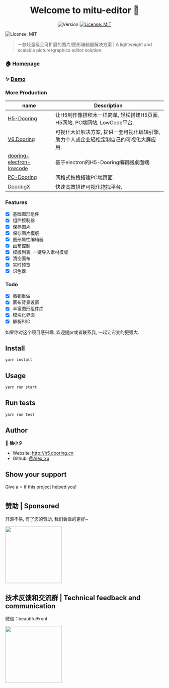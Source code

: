 <h1 align="center">Welcome to mitu-editor 👋</h1>
<p align="center">
  <img alt="Version" src="https://img.shields.io/badge/version-1.0-blue.svg?cacheSeconds=2592000" style="display:inline-block" />
  <a href="#" target="_blank">
    <img alt="License: MIT" src="https://img.shields.io/badge/License-MIT-yellow.svg" />
  </a>
</p>

<img alt="License: MIT" src="http://cdn.dooring.cn/dr/mitu.png" />

> 一款轻量级且可扩展的图片/图形编辑器解决方案  | A lightweight and scalable picture/graphics editor solution.

### 🏠 [Homepage](https://github.com/H5-Dooring/mitu-editor#readme)

### ✨ [Demo](http://h5.dooring.cn/mitu)

### More Production

| name      | Description |
| ----------- | ----------- |
| [H5-Dooring](https://github.com/MrXujiang/h5-Dooring)      | 让H5制作像搭积木一样简单, 轻松搭建H5页面, H5网站, PC端网站, LowCode平台.
| [V6.Dooring](https://github.com/MrXujiang/v6.dooring.public)   | 可视化大屏解决方案, 提供一套可视化编辑引擎, 助力个人或企业轻松定制自己的可视化大屏应用.        |
| [dooring-electron-lowcode](https://github.com/MrXujiang/dooring-electron-lowcode)   | 基于electron的H5-Dooring编辑器桌面端.        |
| [PC-Dooring](https://github.com/MrXujiang/pc-Dooring)   | 网格式拖拽搭建PC端页面.        |
| [DooringX](https://github.com/H5-Dooring/dooringx)   | 快速高效搭建可视化拖拽平台.        |

### Features
- [x] 基础图形组件
- [x] 组件控制器
- [x] 保存图片
- [x] 保存图片模版
- [x] 图形属性编辑器
- [x] 画布控制
- [x] 模版列表, 一键导入素材模版
- [x] 清空画布
- [x] 实时预览
- [x] 识色器

### Todo
- [x] 撤销重做
- [x] 画布背景设置
- [x] 丰富图形组件库
- [x] 模块化界面
- [x] 解析PSD

如果你对这个项目感兴趣, 欢迎提pr或者联系我, 一起让它变的更强大.

## Install

```sh
yarn install
```

## Usage

```sh
yarn run start
```

## Run tests

```sh
yarn run test
```

## Author

👤 **徐小夕**

* Website: http://h5.dooring.cn
* Github: [@Alex\_xu](https://github.com/Alex\_xu)

## Show your support

Give a ⭐️ if this project helped you!

## 赞助 | Sponsored
开源不易, 有了您的赞助, 我们会做的更好~

<img src="http://cdn.dooring.cn/dr/WechatIMG2.jpeg" width="180px" />

## 技术反馈和交流群 | Technical feedback and communication
微信：beautifulFront

<img src="http://cdn.dooring.cn/dr/qtqd_code.png" width="180px" />
